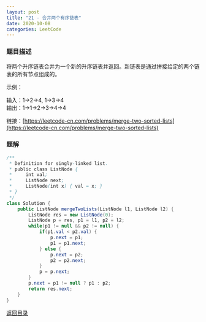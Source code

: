```yaml
---
layout: post
title: "21 - 合并两个有序链表"
date: 2020-10-08
categories: LeetCode
---
```


### **题目描述**
将两个升序链表合并为一个新的升序链表并返回。新链表是通过拼接给定的两个链表的所有节点组成的。 

示例：

输入：1->2->4, 1->3->4  
输出：1->1->2->3->4->4


链接：[https://leetcode-cn.com/problems/merge-two-sorted-lists](https://leetcode-cn.com/problems/merge-two-sorted-lists)



### **题解**
``` java
/**
 * Definition for singly-linked list.
 * public class ListNode {
 *     int val;
 *     ListNode next;
 *     ListNode(int x) { val = x; }
 * }
 */
class Solution {
    public ListNode mergeTwoLists(ListNode l1, ListNode l2) {
        ListNode res = new ListNode(0);
        ListNode p = res, p1 = l1, p2 = l2;
        while(p1 != null && p2 != null) {
            if(p1.val < p2.val) {
                p.next = p1;
                p1 = p1.next;
            } else {
                p.next = p2;
                p2 = p2.next;
            }
            p = p.next;
        }
        p.next = p1 != null ? p1 : p2;
        return res.next;
    }
}
```


[返回目录](https://maxwell-blog.cn/leetcode/2020/10/08/leetcode.html)
